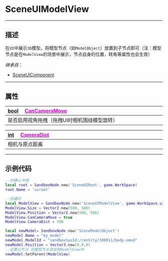 # SceneUIModelView
------------------------------------------------------------------------------------------
## 描述

在`UI`中展示`3D`模型，将模型节点（如`ModelObject`）放置到子节点即可（注：模型节点是在`ModelView`的场景中展示，节点自身的位置，转角等属性也会生效）

*继承自*：
* [SceneUIComponent](/Api/Class/Scene/SceneUIComponent.md)

------------------------------------------------------------------------------------------
## 属性

|<div style="width:1000px">[bool](/Api/DataType/Bool.md) &emsp;[<font color="dd00dd">CanCameraMove</font>](/Api/Class/Scene/SceneUIModelView_F/CanCameraMove.md)</div>|
|:---|
|是否启用视角拖拽（拖拽UI时相机围绕模型旋转）|

|<div style="width:1000px">[int](/Api/DataType/Int.md) &emsp;[<font color="dd00dd">CameraDist</font>](/Api/Class/Scene/SceneUIModelView_F/CameraDist.md)</div>|
|:---|
|相机与原点距离|

------------------------------------------------------------------------------------------
## 示例代码

```lua
--创建ui布局
local root = SandboxNode.new('SceneUIRoot', game.WorkSpace)
root.Name = 'uiroot'

--创建UI
local ModelView = SandboxNode.new('SceneUIModelView', game.WorkSpace.uiroot)
ModelView.Size = Vector2.new(500, 500)
ModelView.Position = Vector2.new(500, 500)
ModelView.CanCameraMove = true
ModelView.CameraDist = 700

local newModel= SandboxNode.new('SceneModelObject')
newModel.Name = "my_model"
newModel.ModelId = "sandboxSysId://entity/100011/body.omod"
newModel.Position = Vector3.new(0,0,0)
--设置父节点 将模型节点添加到ModelView中
newModel:SetParent(ModelView)
```